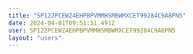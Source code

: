 ```yaml
---
title: "SP122PCEWZ4EHPBPVMMHSMBWMXCET99284C9A8PN5"
date: 2024-04-01T09:51:51.491Z
user: SP122PCEWZ4EHPBPVMMHSMBWMXCET99284C9A8PN5
layout: "users"
---
```

    